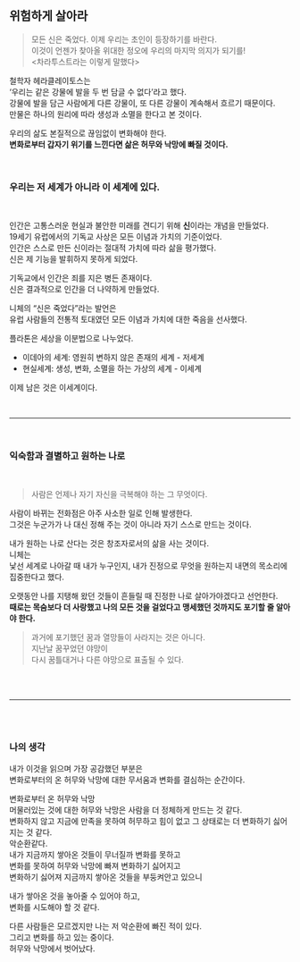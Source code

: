 

## 위험하게 살아라
> 모든 신은 죽었다. 이제 우리는 초인이 등장하기를 바란다.<br>
> 이것이 언젠가 찾아올 위대한 정오에 우리의 마지막 의지가 되기를!<br>
> <차라투스트라는 이렇게 말했다>

철학자 헤라클레이토스는<br>
‘우리는 같은 강물에 발을 두 번 담글 수 없다’라고 했다.<br>
강물에 발을 담근 사람에게 다른 강물이, 또 다른 강물이 계속해서 흐르기 때문이다.<br>
만물은 하나의 원리에 따라 생성과 소멸을 한다고 본 것이다.<br>

우리의 삶도 본질적으로 끊임없이 변화해야 한다.<br>
**변화로부터 갑자기 위기를 느낀다면 삶은 허무와 낙망에 빠질 것이다.**<br>

<br>

### 우리는 저 세계가 아니라 이 세계에 있다.
<br>

인간은 고통스러운 현실과 불안한 미래를 견디기 위해 **신**이라는 개념을 만들었다.<br>
19세기 유럽에서의 기독교 사상은 모든 이념과 가치의 기준이었다.<br>
인간은 스스로 만든 신이라는 절대적 가치에 따라 삶을 평가했다.<br>
신은 제 기능을 발휘하지 못하게 되었다.<br>

기독교에서 인간은 죄를 지은 병든 존재이다.<br>
신은 결과적으로 인간을 더 나약하게 만들었다.<br>

니체의  “신은 죽었다”라는 발언은<br>
유럽 사람들의 전통적 토대였던 모든 이념과 가치에 대한 죽음을 선사했다.<br>

플라톤은 세상을 이분법으로 나누었다.<br>
- 이데아의 세계: 영원히 변하지 않은 존재의 세계 - 저세계
- 현실세계: 생성, 변화, 소멸을 하는 가상의 세계 - 이세계

이제 남은 것은 이세계이다.<br>

<br>

___

<br>

### 익숙함과 결별하고 원하는 나로
<br>

> 사람은 언제나 자기 자신을 극복해야 하는 그 무엇이다.

사람이 바뀌는 전화점은 아주 사소한 일로 인해 발생한다.<br>
그것은 누군가가 나 대신 정해 주는 것이 아니라 자기 스스로 만드는 것이다.<br>

내가 원하는 나로 산다는 것은 창조자로서의 삶을 사는 것이다.<br>
니체는<br>
낯선 세계로 나아갈 때 내가 누구인지, 내가 진정으로 무엇을 원하는지 내면의 목소리에 집중한다고 했다.<br>

오랫동안 나를 지탱해 왔던 것들이 흔들릴 때 진정한 나로 살아가야겠다고 선언한다.<br>
**때로는 목숨보다 더 사랑했고 나의 모든 것을 걸었다고 맹세했던 것까지도 포기할 줄 알아야 한다.**<br>

> 과거에 포기했던 꿈과 열망들이 사라지는 것은 아니다.<br>
> 지난날 꿈꾸었던 야망이<br>
> 다시 꿈틀대거나 다른 야망으로 표출될 수 있다.

<br>
<br>

___

<br>
<br>


### 나의 생각

내가 이것을 읽으며 가장 공감했던 부분은<br>
변화로부터의 온 허무와 낙망에 대한 무서움과 변화를 결심하는 순간이다.<br>

변화로부터 온 허무와 낙망<br>
머물러있는 것에 대한 허무와 낙망은 사람을 더 정체하게 만드는 것 같다.<br>
변화하지 않고 지금에 만족을 못하여 허무하고 힘이 없고 그 상태로는 더 변화하기 싫어지는 것 같다.<br>
악순환같다.<br>
내가 지금까지 쌓아온 것들이 무너질까 변화를 못하고<br>
변화를 못하여 허무와 낙망에 빠져 변화하기 싫어지고<br>
변화하기 싫어져 지금까지 쌓아온 것들을 부둥켜안고 있으니<br>

내가 쌓아온 것을 놓아줄 수 있어야 하고,<br>
변화를 시도해야 할 것 같다.<br>

다른 사람들은 모르겠지만 나는 저 악순환에 빠진 적이 있다.<br>
그리고 변화를 하고 있는 중이다.<br>
허무와 낙망에서 벗어났다.<br>


